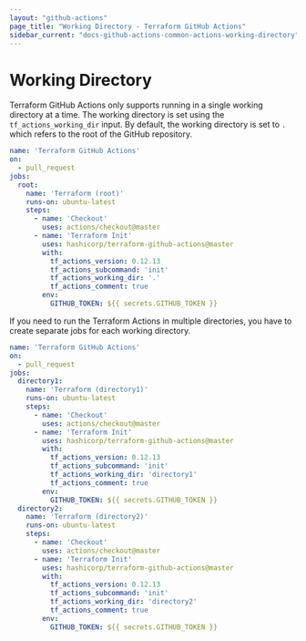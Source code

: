 ```yaml
---
layout: "github-actions"
page_title: "Working Directory - Terraform GitHub Actions"
sidebar_current: "docs-github-actions-common-actions-working-directory"
---
```


# Working Directory

Terraform GitHub Actions only supports running in a single working directory at a time. The working directory is set using the `tf_actions_working_dir` input. By default, the working directory is set to `.` which refers to the root of the GitHub repository.

```yaml
name: 'Terraform GitHub Actions'
on:
  - pull_request
jobs:
  root:
    name: 'Terraform (root)'
    runs-on: ubuntu-latest
    steps:
      - name: 'Checkout'
        uses: actions/checkout@master
      - name: 'Terraform Init'
        uses: hashicorp/terraform-github-actions@master
        with:
          tf_actions_version: 0.12.13
          tf_actions_subcommand: 'init'
          tf_actions_working_dir: '.'
          tf_actions_comment: true
        env:
          GITHUB_TOKEN: ${{ secrets.GITHUB_TOKEN }}
```

If you need to run the Terraform Actions in multiple directories, you have to create separate jobs for each working directory.

```yaml
name: 'Terraform GitHub Actions'
on:
  - pull_request
jobs:
  directory1:
    name: 'Terraform (directory1)'
    runs-on: ubuntu-latest
    steps:
      - name: 'Checkout'
        uses: actions/checkout@master
      - name: 'Terraform Init'
        uses: hashicorp/terraform-github-actions@master
        with:
          tf_actions_version: 0.12.13
          tf_actions_subcommand: 'init'
          tf_actions_working_dir: 'directory1'
          tf_actions_comment: true
        env:
          GITHUB_TOKEN: ${{ secrets.GITHUB_TOKEN }}
  directory2:
    name: 'Terraform (directory2)'
    runs-on: ubuntu-latest
    steps:
      - name: 'Checkout'
        uses: actions/checkout@master
      - name: 'Terraform Init'
        uses: hashicorp/terraform-github-actions@master
        with:
          tf_actions_version: 0.12.13
          tf_actions_subcommand: 'init'
          tf_actions_working_dir: 'directory2'
          tf_actions_comment: true
        env:
          GITHUB_TOKEN: ${{ secrets.GITHUB_TOKEN }}
```
